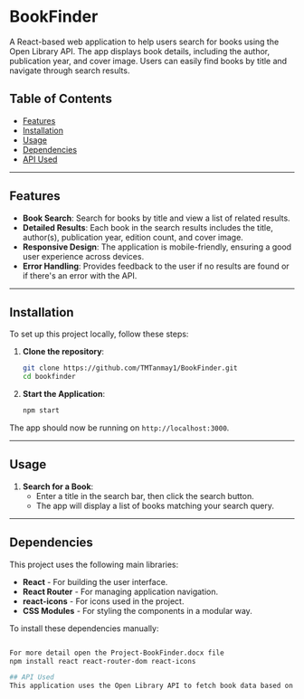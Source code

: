 # BookFinder

A React-based web application to help users search for books using the Open Library API. The app displays book details, including the author, publication year, and cover image. Users can easily find books by title and navigate through search results.

## Table of Contents
- [Features](#features)
- [Installation](#installation)
- [Usage](#usage)
- [Dependencies](#dependencies)
- [API Used](#api-used)

---

## Features

- **Book Search**: Search for books by title and view a list of related results.
- **Detailed Results**: Each book in the search results includes the title, author(s), publication year, edition count, and cover image.
- **Responsive Design**: The application is mobile-friendly, ensuring a good user experience across devices.
- **Error Handling**: Provides feedback to the user if no results are found or if there's an error with the API.

---

## Installation

To set up this project locally, follow these steps:

1. **Clone the repository**:
    ```bash
    git clone https://github.com/TMTanmay1/BookFinder.git
    cd bookfinder
    ```

2. **Start the Application**:
    ```bash
    npm start
    ```

The app should now be running on `http://localhost:3000`.

---

## Usage

1. **Search for a Book**:
   - Enter a title in the search bar, then click the search button.
   - The app will display a list of books matching your search query.

---

## Dependencies

This project uses the following main libraries:

- **React** - For building the user interface.
- **React Router** - For managing application navigation.
- **react-icons** - For icons used in the project.
- **CSS Modules** - For styling the components in a modular way.

To install these dependencies manually:
```bash

For more detail open the Project-BookFinder.docx file
npm install react react-router-dom react-icons

## API Used
This application uses the Open Library API to fetch book data based on user search queries. The data fetched includes the book title, authors, cover image, edition count, and first publish year.


